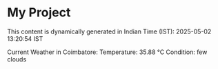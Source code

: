 # My Project

This content is dynamically generated in Indian Time (IST): 2025-05-02 13:20:54 IST


Current Weather in Coimbatore:
Temperature: 35.88 °C
Condition: few clouds
